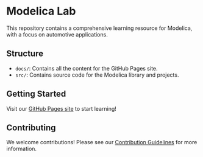 # Modelica Lab

This repository contains a comprehensive learning resource for Modelica, with a focus on automotive applications.

## Structure

- `docs/`: Contains all the content for the GitHub Pages site.
- `src/`: Contains source code for the Modelica library and projects.

## Getting Started

Visit our [GitHub Pages site](https://yourusername.github.io/modelica-lab) to start learning!

## Contributing

We welcome contributions! Please see our [Contribution Guidelines](CONTRIBUTING.md) for more information.
